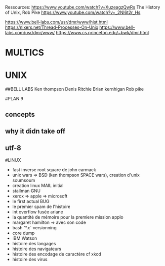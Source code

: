 Ressources:
https://www.youtube.com/watch?v=XuzeagzQwRs
The History of Unix, Rob Pike https://www.youtube.com/watch?v=_2NI6t2r_Hs

https://www.bell-labs.com/usr/dmr/www/hist.html
https://nixers.net/Thread-Processes-On-Unix
https://www.bell-labs.com/usr/dmr/www/
https://www.cs.princeton.edu/~bwk/dmr.html
# MULTICS

# UNIX
##BELL LABS
Ken thompson
Denis Ritchie
Brian kernhigan
Rob pike


#PLAN 9
## concepts
## why it didn take off
## utf-8

#LINUX

- fast inverse root square de john carmack
- unix wars  => BSD (ken thompson SPACE wars), creation d'unix soumsoum
- creation linux MAIL initial
- stallman GNU
- xerox => apple => microsoft
- le first actual BUG
- le premier spam de l'histoire
- int overflow fusée ariane 
- la quantité de mémoire pour la premiere mission applo
- margaret hamilton => avec son code
- bash '*.c' versionning
- core dump
- IBM Watson
- histoire des langages
- histoire des navigateurs
- histoire des encodage de caractère cf xkcd
- histoire des virus 
